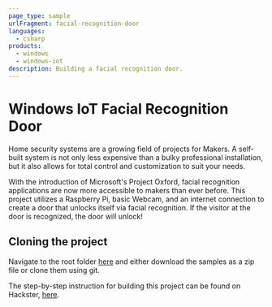 ```yaml
---
page_type: sample
urlFragment: facial-recognition-door
languages:
  - csharp
products:
  - windows
  - windows-iot
description: Building a facial recognition door.
---
```


# Windows IoT Facial Recognition Door

Home security systems are a growing field of projects for Makers. A self-built system is not only less expensive than a bulky professional installation, but it also allows for total control and customization to suit your needs. 

With the introduction of Microsoft's Project Oxford, facial recognition applications are now more accessible to makers than ever before. This project utilizes a Raspberry Pi, basic Webcam, and an internet connection to create a door that unlocks itself via facial recognition. If the visitor at the door is recognized, the door will unlock!

## Cloning the project

Navigate to the root folder [here](https://github.com/Microsoft/Windows-iotcore-samples) and either download the samples as a zip file or clone them using git.

The step-by-step instruction for building this project can be found on Hackster, [here](https://microsoft.hackster.io/en-US/windows-iot/windows-iot-facial-recognition-door-e087ce).
